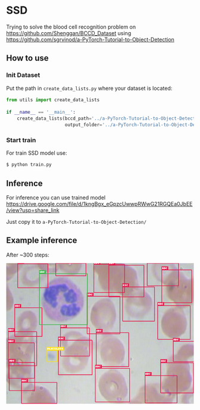 # SSD
Trying to solve the blood cell recognition problem on https://github.com/Shenggan/BCCD_Dataset using https://github.com/sgrvinod/a-PyTorch-Tutorial-to-Object-Detection

## How to use
### Init Dataset
Put the path in ```create_data_lists.py``` where your dataset is located:
```python
from utils import create_data_lists

if __name__ == '__main__':
    create_data_lists(bccd_path='../a-PyTorch-Tutorial-to-Object-Detection/data/BCCD',
                      output_folder='../a-PyTorch-Tutorial-to-Object-Detection/data/BCCD')
```
### Start train
For train SSD model use:
```sh
$ python train.py
```
## Inference
For inference you can use trained model https://drive.google.com/file/d/1kngBgx_eGpzcUwwpRWwG21RGQEa0JbEE/view?usp=share_link

Just copy it to ```a-PyTorch-Tutorial-to-Object-Detection/```

## Example inference
After ~300 steps:

![Иллюстрация к проекту](https://github.com/Cashaqu/SSD/blob/main/a-PyTorch-Tutorial-to-Object-Detection/inference.PNG)
